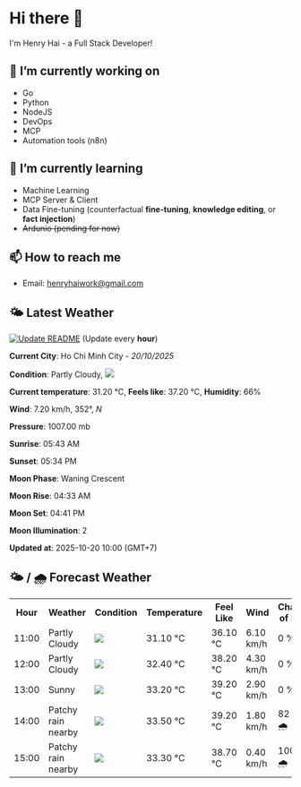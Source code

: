 # Hi there 👋

I'm Henry Hai - a Full Stack Developer!

## 🔭 I’m currently working on

- Go
- Python
- NodeJS
- DevOps
- MCP
- Automation tools (n8n)

## 🌱 I’m currently learning

- Machine Learning
- MCP Server & Client
- Data Fine-tuning (counterfactual **fine‑tuning**, **knowledge editing**, or **fact injection**)
- ~~Ardunio (pending for now)~~

## 📫 How to reach me

- Email: <henryhaiwork@gmail.com>

## 🌤️ Latest Weather
[![Update README](https://github.com/henry0hai/henry0hai/actions/workflows/udpateReadme.yml/badge.svg)](https://github.com/henry0hai/henry0hai/actions/workflows/udpateReadme.yml)
(Update every **hour**)
<!-- CURRENT_WEATHER:START -->
**Current City**: Ho Chi Minh City - *20/10/2025*

**Condition**: Partly Cloudy, <img src="https://cdn.weatherapi.com/weather/64x64/day/116.png"/>

**Current temperature**: 31.20 °C, **Feels like**: 37.20 °C, **Humidity**: 66%

**Wind**: 7.20 km/h, 352°, *N*

**Pressure**: 1007.00 mb

**Sunrise**: 05:43 AM

**Sunset**: 05:34 PM

**Moon Phase**: Waning Crescent

**Moon Rise**: 04:33 AM

**Moon Set**: 04:41 PM

**Moon Illumination**: 2

**Updated at**: 2025-10-20 10:00 (GMT+7)<!-- CURRENT_WEATHER:END -->

## 🌤️ / 🌧️ Forecast Weather
<!-- FORECAST_WEATHER:START -->
<table>
		<tr>
			<th>Hour</th>
			<th>Weather</th>
			<th>Condition</th>
			<th>Temperature</th>
			<th>Feel Like</th>
			<th>Wind</th>
			<th>Chance of Rain</th>
		</tr>
				<tr>
					<td>11:00</td>
					<td>Partly Cloudy </td>
					<td><img src='https://cdn.weatherapi.com/weather/64x64/day/116.png'/></td>
					<td>31.10 °C</td>
					<td>36.10 °C</td>
					<td>6.10 km/h</td>
					<td>0 %</td>
				</tr>
				<tr>
					<td>12:00</td>
					<td>Partly Cloudy </td>
					<td><img src='https://cdn.weatherapi.com/weather/64x64/day/116.png'/></td>
					<td>32.40 °C</td>
					<td>38.20 °C</td>
					<td>4.30 km/h</td>
					<td>0 %</td>
				</tr>
				<tr>
					<td>13:00</td>
					<td>Sunny</td>
					<td><img src='https://cdn.weatherapi.com/weather/64x64/day/113.png'/></td>
					<td>33.20 °C</td>
					<td>39.20 °C</td>
					<td>2.90 km/h</td>
					<td>0 %</td>
				</tr>
				<tr>
					<td>14:00</td>
					<td>Patchy rain nearby</td>
					<td><img src='https://cdn.weatherapi.com/weather/64x64/day/176.png'/></td>
					<td>33.50 °C</td>
					<td>39.20 °C</td>
					<td>1.80 km/h</td>
					<td>82 % 🌧️</td>
				</tr>
				<tr>
					<td>15:00</td>
					<td>Patchy rain nearby</td>
					<td><img src='https://cdn.weatherapi.com/weather/64x64/day/176.png'/></td>
					<td>33.30 °C</td>
					<td>38.70 °C</td>
					<td>0.40 km/h</td>
					<td>100 % 🌧️</td>
				</tr>
</table>
<!-- FORECAST_WEATHER:END -->
